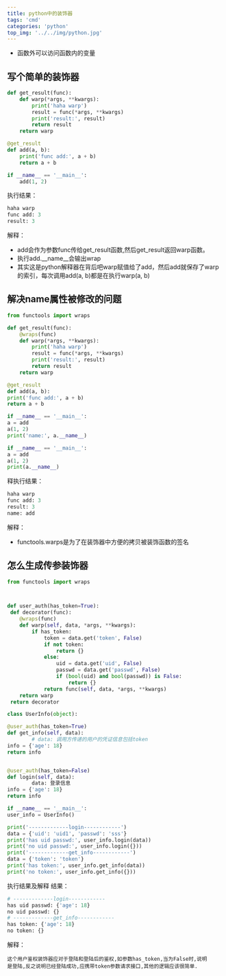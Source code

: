 ```yaml
---
title: python中的装饰器
tags: 'cmd'
categories: 'python'
top_img: '../../img/python.jpg'
---
```



- 函数外可以访问函数内的变量
## 写个简单的装饰器
``` python
def get_result(func):
    def warp(*args, **kwargs):
        print('haha warp')
        result = func(*args, **kwargs)
        print('result:', result)
        return result
    return warp

@get_result
def add(a, b):
    print('func add:', a + b)
    return a + b

if __name__ == '__main__':
    add(1, 2)
```

执行结果：
``` python
haha warp
func add: 3
result: 3
```
解释：

- add会作为参数func传给get_result函数,然后get_result返回warp函数。
- 执行add.__name__会输出wrap
- 其实这是python解释器在背后吧warp赋值给了add，然后add就保存了warp的索引，每次调用add(a, b)都是在执行warp(a, b)
## 解决name属性被修改的问题
``` python
from functools import wraps

def get_result(func):
    @wraps(func)
    def warp(*args, **kwargs):
        print('haha warp')
        result = func(*args, **kwargs)
        print('result:', result)
        return result
    return warp

@get_result
def add(a, b):
print('func add:', a + b)
return a + b

if __name__ == '__main__':
a = add
a(1, 2)
print('name:', a.__name__)

if __name__ == '__main__':
a = add
a(1, 2)
print(a.__name__)
```
释执行结果：
``` python
haha warp
func add: 3
result: 3
name: add
```

解释：
- functools.warps是为了在装饰器中方便的拷贝被装饰函数的签名


## 怎么生成传参装饰器
``` python
from functools import wraps



def user_auth(has_token=True):
 def decorator(func):
    @wraps(func)
    def warp(self, data, *args, **kwargs):
        if has_token:
            token = data.get('token', False)
            if not token:
                return {}
            else:
                uid = data.get('uid', False)
                passwd = data.get('passwd', False)
                if (bool(uid) and bool(passwd)) is False:
                    return {}
            return func(self, data, *args, **kwargs)
    return warp
 return decorator

class UserInfo(object):

@user_auth(has_token=True)
def get_info(self, data):
        # data: 调用方传递的用户的凭证信息包括token
info = {'age': 18}
return info


@user_auth(has_token=False)
def login(self, data):
        data: 登录信息
info = {'age': 18}
return info

if __name__ == '__main__':
user_info = UserInfo()

print('-------------login------------')
data = {'uid': 'uid1', 'passwd': 'sss'}
print('has uid passwd:', user_info.login(data))
print('no uid passwd:', user_info.login({}))
print('-------------get_info------------')
data = {'token': 'token'}
print('has token:', user_info.get_info(data))
print('no token:', user_info.get_info({}))
```
执行结果及解释
结果：
``` python
# -------------login------------
has uid passwd: {'age': 18}
no uid passwd: {}
# -------------get_info------------
has token: {'age': 18}
no token: {}
```
解释：

    这个用户鉴权装饰器应对于登陆和登陆后的鉴权,如参数has_token,当为False时,说明
    是登陆,反之说明已经登陆成功,应携带token参数请求接口,其他的逻辑应该很简单.